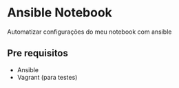 # Ansible Notebook

Automatizar configurações do meu notebook com ansible

## Pre requisitos

- Ansible
- Vagrant (para testes)